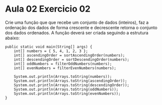 # Aula 02 Exercicio 02

Crie uma função que que recebe um conjunto de dados (inteiros), faz a ordenação 
dos dados de forma crescente e decrescente retorna o conjunto dos dados ordenados. A função 
deverá ser criada seguindo a estrutura abaixo:

```
public static void main(String[] args) {
    int[] numbers = { 5, 4, 1, 2, 3 };
    int[] ascendingOrder = sortAscendingOrder(numbers);
    int[] descendingOrder = sortDescendingOrder(numbers);
    int[] oddNumbers = filterOddNumbers(numbers);
    int[] evenNumbers = filterEvenNumbers(numbers);

    System.out.println(Arrays.toString(numbers));
    System.out.println(Arrays.toString(ascendingOrder));
    System.out.println(Arrays.toString(descendingOrder));
    System.out.println(Arrays.toString(oddNumbers));
    System.out.println(Arrays.toString(evenNumbers));
}
```
